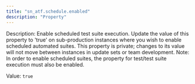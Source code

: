 ```yaml
---
title: "sn_atf.schedule.enabled"
description: "Property"
---
```


Description: Enable scheduled test suite execution. Update the value of this property to 'true' on sub-production instances where you wish to enable scheduled automated suites. This property is private; changes to its value will not move between instances in update sets or team development. Note: In order to enable scheduled suites, the property for test/test suite execution must also be enabled.

Value: `true`